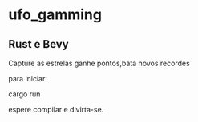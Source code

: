 # ufo_gamming
<h2>Rust e Bevy</h2>

Capture as estrelas ganhe pontos,bata novos recordes

para iniciar:

cargo run

espere compilar e divirta-se.
